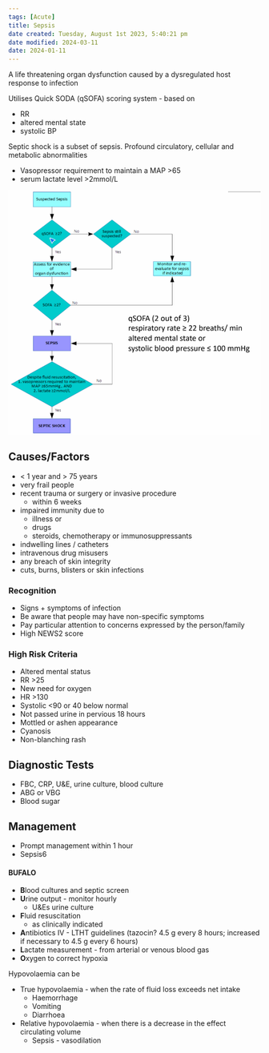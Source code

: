```yaml
---
tags: [Acute]
title: Sepsis
date created: Tuesday, August 1st 2023, 5:40:21 pm
date modified: 2024-03-11
date: 2024-01-11
---
```


A life threatening organ dysfunction caused by a dysregulated host response to infection

Utilises Quick SODA (qSOFA) scoring system - based on

- RR
- altered mental state
- systolic BP

Septic shock is a subset of sepsis. Profound circulatory, cellular and metabolic abnormalities

- Vasopressor requirement to maintain a MAP >65
- serum lactate level >2mmol/L

![|650](z_attachments/650-2.png)

## Causes/Factors

- < 1 year and > 75 years
- very frail people
- recent trauma or surgery or invasive procedure
  - within 6 weeks
- impaired immunity due to
  - illness or
  - drugs
  - steroids, chemotherapy or immunosuppressants
- indwelling lines / catheters
- intravenous drug misusers
- any breach of skin integrity
- cuts, burns, blisters or skin infections

### Recognition

- Signs + symptoms of infection
- Be aware that people may have non-specific symptoms
- Pay particular attention to concerns expressed by the person/family
- High NEWS2 score

### High Risk Criteria

- Altered mental status
- RR >25
- New need for oxygen
- HR >130
- Systolic <90 or 40 below normal
- Not passed urine in pervious 18 hours
- Mottled or ashen appearance
- Cyanosis
- Non-blanching rash

## Diagnostic Tests

- FBC, CRP, U&E, urine culture, blood culture
- ABG or VBG
- Blood sugar

## Management

- Prompt management within 1 hour
- Sepsis6

#### BUFALO

- **B**lood cultures and septic screen
- **U**rine output - monitor hourly
  - U&Es urine culture
- **F**luid resuscitation
  - as clinically indicated
- **A**ntibiotics IV - LTHT guidelines (tazocin? 4.5 g every 8 hours; increased if necessary to 4.5 g every 6 hours)
- **L**actate measurement - from arterial or venous blood gas
- **O**xygen to correct hypoxia

Hypovolaemia can be

- True hypovolaemia - when the rate of fluid loss exceeds net intake
  - Haemorrhage
  - Vomiting
  - Diarrhoea
- Relative hypovolaemia - when there is a decrease in the effect circulating volume
  - Sepsis - vasodilation
